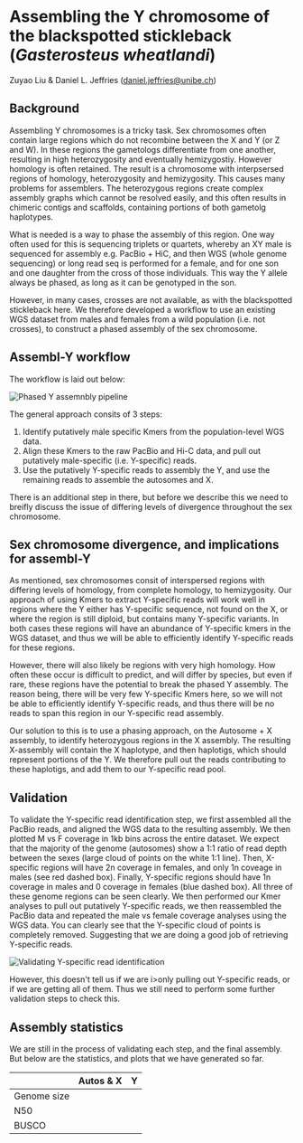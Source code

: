 # Assembling the Y chromosome of the blackspotted stickleback (<i>Gasterosteus wheatlandi</i>)

Zuyao Liu & Daniel L. Jeffries (daniel.jeffries@unibe.ch)


## Background
Assembling Y chromosomes is a tricky task. Sex chromosomes often contain large regions which do not recombine between the X and Y (or Z and W). In these regions the gametologs differentiate from one another, resulting in high heterozygosity and eventually hemizygostiy. However homology is often retained. The result is a chromosome with interpsersed regions of homology, heterozygosity and hemizygosity. This causes many problems for assemblers. The heterozygous regions create complex assembly graphs which cannot be resolved easily, and this often results in chimeric contigs and scaffolds, containing portions of both gametolg haplotypes. 

What is needed is a way to phase the assembly of this region. One way often used for this is sequencing triplets or quartets, whereby an XY male is sequenced for assembly e.g. PacBio + HiC, and then WGS (whole genome sequencing) or long read seq is performed for a female, and for one son and one daughter from the cross of those individuals. This way the Y allele always be phased, as long as it can be genotyped in the son. 

However, in many cases, crosses are not available, as with the blackspotted stickleback here. We therefore developed a workflow to use an existing WGS dataset from males and females from a wild population (i.e. not crosses), to construct a phased assembly of the sex chromosome. 

## Assembl-Y workflow

The workflow is laid out below:

![Phased Y assemnbly pipeline](https://github.com/ZuyaoLiu/Evolution-of-magic-sex-chromosomes-of-stickleback/blob/main/Assembl-Y_pipline.png)

The general approach consits of 3 steps:

1. Identify putatively male specific Kmers from the population-level WGS data. 
2. Align these Kmers to the raw PacBio and Hi-C data, and pull out putatively male-specific (i.e. Y-specific) reads. 
3. Use the putatively Y-specific reads to assembly the Y, and use the remaining reads to assemble the autosomes and X.

There is an additional step in there, but before we describe this we need to breifly discuss the issue of differing levels of divergence throughout the sex chromosome. 

## Sex chromosome divergence, and implications for assembl-Y

As mentioned, sex chromosomes consit of interspersed regions with differing levels of homology, from complete homology, to hemizygosity. Our approach of using Kmers to extract Y-specific reads will work well in regions where the Y either has Y-specific sequence, not found on the X, or where the region is still diploid, but contains many Y-specific variants. In both cases these regions will have an abundance of Y-specific kmers in the WGS dataset, and thus we will be able to efficiently identify Y-specific reads for these regions. 

However, there will also likely be regions with very high homology. How often these occur is difficult to predict, and will differ by species, but even if rare, these regions have the potential to break the phased Y assembly. The reason being, there will be very few Y-specific Kmers here, so we will not be able to efficiently identify Y-specific reads, and thus there will be no reads to span this region in our Y-specific read assembly. 

Our solution to this is to use a phasing approach, on the Autosome + X assembly, to identify heterozygous regions in the X assembly. The resulting X-assembly will contain the X haplotype, and then haplotigs, which should represent portions of the Y. We therefore pull out the reads contributing to these haplotigs, and add them to our Y-specific read pool. 

## Validation

To validate the Y-specific read identification step, we first assembled all the PacBio reads, and aligned the WGS data to the resulting assembly. We then plotted M vs F coverage in 1kb bins across the entire dataset. We expect that the majority of the genome (autosomes) show a 1:1 ratio of read depth between the sexes (large cloud of points on the white 1:1 line). Then, X-specific regions will have 2n coverage in females, and only 1n coveage in males (see red dashed box). Finally, Y-specific regions should have 1n coverage in males and 0 coverage in females (blue dashed box). All three of these genome regions can be seen clearly. We then performed our Kmer analyses to pull out putatively Y-specific reads, we then reassembled the PacBio data and repeated the male vs female coverage analyses using the WGS data. You can clearly see that the Y-specific cloud of points is completely removed. Suggesting that we are doing a good job of retrieving Y-specific reads. 

![Validating Y-specific read identification](https://github.com/ZuyaoLiu/Evolution-of-magic-sex-chromosomes-of-stickleback/blob/main/Kmer_Yread_identification.png)

However, this doesn't tell us if we are i>only</i> pulling out Y-specific reads, or if we are getting all of them.  Thus we still need to perform some further validation steps to check this. 

## Assembly statistics

We are still in the process of validating each step, and the final assembly. But below are the statistics, and plots that we have generated so far. 

|             | Autos & X  |  Y  | 
|-------------|------------|-----|
| Genome size |            |     |
| N50         |            |     |
| BUSCO       |            |     |










